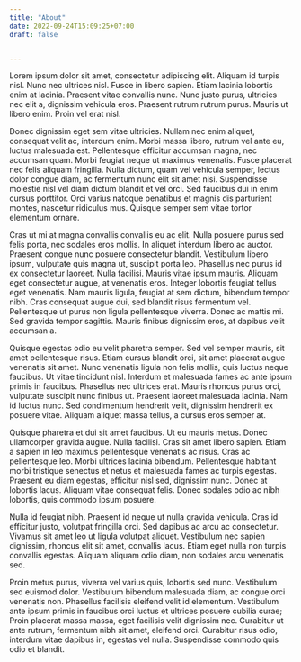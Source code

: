 ```yaml
---
title: "About"
date: 2022-09-24T15:09:25+07:00
draft: false


---
```


Lorem ipsum dolor sit amet, consectetur adipiscing elit. Aliquam id turpis nisl. Nunc nec ultrices nisl. Fusce in libero sapien. Etiam lacinia lobortis enim at lacinia. Praesent vitae convallis nunc. Nunc justo purus, ultricies nec elit a, dignissim vehicula eros. Praesent rutrum rutrum purus. Mauris ut libero enim. Proin vel erat nisl.

Donec dignissim eget sem vitae ultricies. Nullam nec enim aliquet, consequat velit ac, interdum enim. Morbi massa libero, rutrum vel ante eu, luctus malesuada est. Pellentesque efficitur accumsan magna, nec accumsan quam. Morbi feugiat neque ut maximus venenatis. Fusce placerat nec felis aliquam fringilla. Nulla dictum, quam vel vehicula semper, lectus dolor congue diam, ac fermentum nunc elit sit amet nisi. Suspendisse molestie nisl vel diam dictum blandit et vel orci. Sed faucibus dui in enim cursus porttitor. Orci varius natoque penatibus et magnis dis parturient montes, nascetur ridiculus mus. Quisque semper sem vitae tortor elementum ornare.

Cras ut mi at magna convallis convallis eu ac elit. Nulla posuere purus sed felis porta, nec sodales eros mollis. In aliquet interdum libero ac auctor. Praesent congue nunc posuere consectetur blandit. Vestibulum libero ipsum, vulputate quis magna ut, suscipit porta leo. Phasellus nec purus id ex consectetur laoreet. Nulla facilisi. Mauris vitae ipsum mauris. Aliquam eget consectetur augue, at venenatis eros. Integer lobortis feugiat tellus eget venenatis. Nam mauris ligula, feugiat at sem dictum, bibendum tempor nibh. Cras consequat augue dui, sed blandit risus fermentum vel. Pellentesque ut purus non ligula pellentesque viverra. Donec ac mattis mi. Sed gravida tempor sagittis. Mauris finibus dignissim eros, at dapibus velit accumsan a.

Quisque egestas odio eu velit pharetra semper. Sed vel semper mauris, sit amet pellentesque risus. Etiam cursus blandit orci, sit amet placerat augue venenatis sit amet. Nunc venenatis ligula non felis mollis, quis luctus neque faucibus. Ut vitae tincidunt nisl. Interdum et malesuada fames ac ante ipsum primis in faucibus. Phasellus nec ultrices erat. Mauris rhoncus purus orci, vulputate suscipit nunc finibus ut. Praesent laoreet malesuada lacinia. Nam id luctus nunc. Sed condimentum hendrerit velit, dignissim hendrerit ex posuere vitae. Aliquam aliquet massa tellus, a cursus eros semper at.

Quisque pharetra et dui sit amet faucibus. Ut eu mauris metus. Donec ullamcorper gravida augue. Nulla facilisi. Cras sit amet libero sapien. Etiam a sapien in leo maximus pellentesque venenatis ac risus. Cras ac pellentesque leo. Morbi ultrices lacinia bibendum. Pellentesque habitant morbi tristique senectus et netus et malesuada fames ac turpis egestas. Praesent eu diam egestas, efficitur nisl sed, dignissim nunc. Donec at lobortis lacus. Aliquam vitae consequat felis. Donec sodales odio ac nibh lobortis, quis commodo ipsum posuere.

Nulla id feugiat nibh. Praesent id neque ut nulla gravida vehicula. Cras id efficitur justo, volutpat fringilla orci. Sed dapibus ac arcu ac consectetur. Vivamus sit amet leo ut ligula volutpat aliquet. Vestibulum nec sapien dignissim, rhoncus elit sit amet, convallis lacus. Etiam eget nulla non turpis convallis egestas. Aliquam aliquam odio diam, non sodales arcu venenatis sed.

Proin metus purus, viverra vel varius quis, lobortis sed nunc. Vestibulum sed euismod dolor. Vestibulum bibendum malesuada diam, ac congue orci venenatis non. Phasellus facilisis eleifend velit id elementum. Vestibulum ante ipsum primis in faucibus orci luctus et ultrices posuere cubilia curae; Proin placerat massa massa, eget facilisis velit dignissim nec. Curabitur ut ante rutrum, fermentum nibh sit amet, eleifend orci. Curabitur risus odio, interdum vitae dapibus in, egestas vel nulla. Suspendisse commodo quis odio et blandit.

